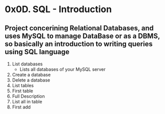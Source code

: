 # 0x0D. SQL - Introduction
## Project concerining Relational Databases, and uses MySQL to manage DataBase or as a DBMS, so basically an introduction to writing queries using SQL language
1. List databases
   - Lists all databases of your MySQL server
1. Create a database
1. Delete a database
1. List tables
1. First table
1. Full Description
1. List all in table
1. First add

